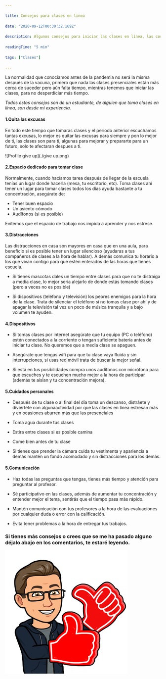 ```yaml
---

title: Consejos para clases en linea

date: "2020-09-12T00:30:32.169Z"

description: Algunos consejos para iniciar las clases en línea, las cosas cambiaron y hay que adaptarse, con estos consejos podrás aprovechar mejor las clases.

readingTime: "5 min"

tags: ["Clases"]

---
```



La normalidad que conocíamos antes de la pandemia no será la misma después de la vacuna, primero que nada las clases presenciales están más cerca de suceder pero aún falta tiempo, mientras tenemos que iniciar las clases, para no desperdiciar más tiempo. 


*Todos estos consejos son de un estudiante, de alguien que toma clases en línea, son desde mi experiencia.*


#### **1.Quita las excusas**

En todo este tiempo que tomaras clases y el periodo anterior escuchamos tantas excusas, lo mejor es quitar las excusas para siempre y pon lo mejor de ti, las clases son para ti, algunas para mejorar y prepararte para un futuro, solo te afectaran despues a ti.

![Profile give up](./give up.png)

#### **2.Espacio dedicado para tomar clase**

Normalmente, cuando hacíamos tarea después de llegar de la escuela tenías un lugar donde hacerla (mesa, tu escritorio, etc). Toma clases ahí tener un lugar para tomar clases todos los días ayuda bastante a tu concentración, asegúrate de:

* Tener buen espacio
* Un asiento cómodo
* Audífonos (si es posible)

Evitemos que el espacio de trabajo nos impida a aprender y nos estrese.

#### **3.Distracciones**

Las distracciones en casa son mayores en casa que en una aula, para beneficio si es posible tener un lugar silencioso (ayudaras a tus compañeros de clases a la hora de hablar). A demás comunica tu horario a los que vivan contigo para que estén enterados de las horas que tienes escuela.

* Si tienes mascotas dales un tiempo entre clases para que no te distraiga a media clase, lo mejor seria alejarlo de donde estás tomando clases (pero a veces no es posible)

* Si dispositivos (teléfono y televisión) los peores enemigos para la hora de la clase. Trata de silenciar el teléfono si no tomas clase por ahí y de apagar la televisión tal vez un poco de música tranquila y a bajo volumen te ayuden.


#### **4.Dispositivos**

- Si tomas clases por internet asegúrate que tu equipo (PC o teléfono) estén conectados a la corriente o tengan suficiente batería antes de iniciar tu clase. No queremos que a media clase se apaguen.

- Asegúrate que tengas wifi para que tu clase vaya fluida y sin interrupciones, si usas red móvil trata de buscar la mejor señal.

- Si está en tus posibilidades compra unos audífonos con micrófono para que escuches y te escuchen mucho mejor a la hora de participar (además te aíslan y tu concentración mejora).

#### **5.Cuidados personales**

- Después de tu clase o al final del día toma un descanso, distráete y diviértete con algunaactividad por que las clases en línea estresan más y en ocasiones aburren más que las presenciales

- Toma agua durante tus clases 

- Estira entre clases si es posible camina 

- Come bien antes de tu clase 

- Si tienes que prender la cámara cuida tu vestimenta y apariencia a demás mantén un fondo acomodado y sin distracciones para los demás.

#### **5.Comunicación**

- Haz todas las preguntas que tengas, tienes más tiempo y atención para preguntar al profesor.

- Sé participativo en las clases, además de aumentar tu concentración y entender mejor el tema, sentirás que el tiempo pasa más rápido.

- Mantén comunicación con tus profesores a la hora de las evaluaciones por cualquier duda o error con la calificación.

- Evita tener problemas a la hora de entregar tus trabajos.

### Si tienes más consejos o crees que se me ha pasado alguno déjalo abajo en los comentarios, te estaré leyendo.

![Profile up](./up.png)